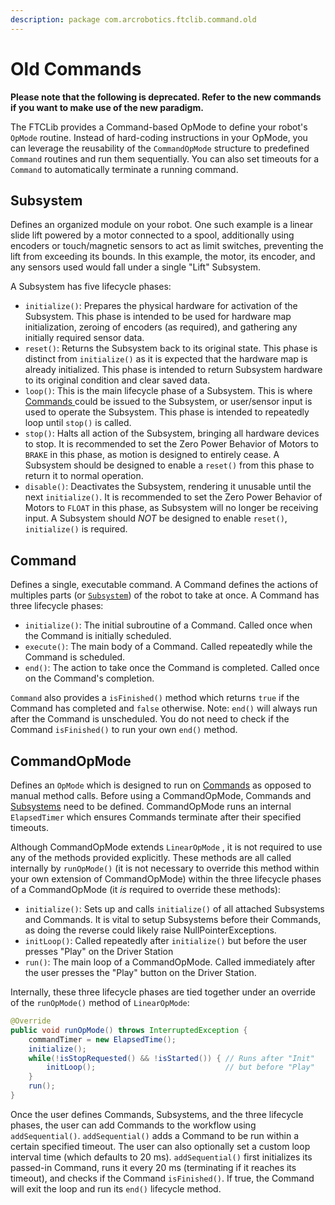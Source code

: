 ```yaml
---
description: package com.arcrobotics.ftclib.command.old
---
```


# Old Commands

**Please note that the following is deprecated. Refer to the new commands if you want to make use of the new paradigm.**

The FTCLib provides a Command-based OpMode to define your robot's `OpMode` routine. Instead of hard-coding instructions in your OpMode, you can leverage the reusability of the `CommandOpMode` structure to predefined `Command` routines and run them sequentially. You can also set timeouts for a `Command` to automatically terminate a running command.

## Subsystem

Defines an organized module on your robot. One such example is a linear slide lift powered by a motor connected to a spool, additionally using encoders or touch/magnetic sensors to act as limit switches, preventing the lift from exceeding its bounds. In this example, the motor, its encoder, and any sensors used would fall under a single "Lift" Subsystem.

A Subsystem has five lifecycle phases:

* `initialize()`: Prepares the physical hardware for activation of the Subsystem. This phase is intended to be used for hardware map initialization, zeroing of encoders \(as required\), and gathering any initially required sensor data.
* `reset()`: Returns the Subsystem back to its original state. This phase is distinct from `initialize()` as it is expected that the hardware map is already initialized. This phase is intended to return Subsystem hardware to its original condition and clear saved data.
* `loop()`: This is the main lifecycle phase of a Subsystem. This is where [Commands ](old-commands.md#command)could be issued to the Subsystem, or user/sensor input is used to operate the Subsystem. This phase is intended to repeatedly loop until `stop()` is called.
* `stop()`: Halts all action of the Subsystem, bringing all hardware devices to stop. It is recommended to set the Zero Power Behavior of Motors to `BRAKE` in this phase, as motion is designed to entirely cease. A Subsystem should be designed to enable a `reset()` from this phase to return it to normal operation.
* `disable()`: Deactivates the Subsystem, rendering it unusable until the next `initialize()`. It is recommended to set the Zero Power Behavior of Motors to `FLOAT` in this phase, as Subsystem will no longer be receiving input. A Subsystem should _NOT_ be designed to enable `reset()`, `initialize()` is required.

## Command

Defines a single, executable command. A Command defines the actions of multiples parts \(or [`Subsystem`](old-commands.md#subsystem)\) of the robot to take at once. A Command has three lifecycle phases:

* `initialize()`: The initial subroutine of a Command. Called once when the Command is initially scheduled.
* `execute()`: The main body of a Command. Called repeatedly while the Command is scheduled.
* `end()`: The action to take once the Command is completed. Called once on the Command's completion.

`Command` also provides a `isFinished()` method which returns `true` if the Command has completed and `false` otherwise. Note: `end()` will always run after the Command is unscheduled. You do not need to check if the Command `isFinished()` to run your own `end()` method.

## CommandOpMode

Defines an `OpMode` which is designed to run on [Commands](old-commands.md#command) as opposed to manual method calls. Before using a CommandOpMode, Commands and [Subsystems](old-commands.md#subsystem) need to be defined. CommandOpMode runs an internal `ElapsedTimer` which ensures Commands terminate after their specified timeouts.

Although CommandOpMode extends `LinearOpMode` , it is not required to use any of the methods provided explicitly. These methods are all called internally by `runOpMode()` \(it is not necessary to override this method within your own extension of CommandOpMode\) within the three lifecycle phases of a CommandOpMode \(it _is_ required to override these methods\):

* `initialize()`: Sets up and calls `initialize()` of all attached Subsystems and Commands. It is vital to setup Subsystems before their Commands, as doing the reverse could likely raise NullPointerExceptions. 
* `initLoop()`: Called repeatedly after `initialize()` but before the user presses "Play" on the Driver Station
* `run()`: The main loop of a CommandOpMode. Called immediately after the user presses the "Play" button on the Driver Station.

Internally, these three lifecycle phases are tied together under an override of the `runOpMode()` method of `LinearOpMode`:

```java
@Override
public void runOpMode() throws InterruptedException {
    commandTimer = new ElapsedTime();
    initialize();
    while(!isStopRequested() && !isStarted()) { // Runs after "Init" 
        initLoop();                             // but before "Play"
    }
    run();
}
```

Once the user defines Commands, Subsystems, and the three lifecycle phases, the user can add Commands to the workflow using `addSequential()`. `addSequential()` adds a Command to be run within a certain specified timeout. The user can also optionally set a custom loop interval time \(which defaults to 20 ms\). `addSequential()` first initializes its passed-in Command, runs it every 20 ms \(terminating if it reaches its timeout\), and checks if the Command `isFinished()`. If true, the Command will exit the loop and run its `end()` lifecycle method.

